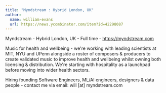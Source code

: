 ```yaml
---
title: "Myndstream : Hybrid London, UK"
author:
  name: william-evans
  url: https://news.ycombinator.com/item?id=42298087
---
```

Myndstream - Hybrid London, UK - Full time - <a href="https:&#x2F;&#x2F;myndstream.com" rel="nofollow">https:&#x2F;&#x2F;myndstream.com</a>

Music for health and wellbeing - we&#x27;re working with leading scientists at MIT, NYU and UPenn alongside a roster of composers &amp; producers to create validated music to improve health and wellbeing whilst owning both licensing &amp; distribution. We&#x27;re starting with hospitality as a launchpad before moving into wider health sectors.

Hiring founding Software Engineers, ML&#x2F;AI engineers, designers &amp; data people - contact me via email: will [at] myndstream.com
<JobApplication />
